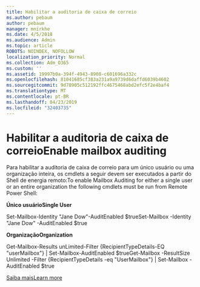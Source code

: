 ```yaml
---
title: Habilitar a auditoria de caixa de correio
ms.author: pebaum
author: pebaum
manager: mnirkhe
ms.date: 4/5/2018
ms.audience: Admin
ms.topic: article
ROBOTS: NOINDEX, NOFOLLOW
localization_priority: Normal
ms.collection: Adm_O365
ms.custom: ''
ms.assetid: 19997b0a-394f-4943-8908-c601696a332c
ms.openlocfilehash: 81041685cf383a231a9a9739d6daffd6039b4602
ms.sourcegitcommit: 9d78905c512192ffc4675468abd2efc5f2e4baf4
ms.translationtype: MT
ms.contentlocale: pt-BR
ms.lasthandoff: 04/23/2019
ms.locfileid: "32403735"
---
```

# <a name="enable-mailbox-auditing"></a><span data-ttu-id="3f9ce-102">Habilitar a auditoria de caixa de correio</span><span class="sxs-lookup"><span data-stu-id="3f9ce-102">Enable mailbox auditing</span></span>

<span data-ttu-id="3f9ce-103">Para habilitar a auditoria de caixa de correio para um único usuário ou uma organização inteira, os cmdlets a seguir devem ser executados a partir do Shell de energia remoto:</span><span class="sxs-lookup"><span data-stu-id="3f9ce-103">To enable Mailbox Auditing for either a single user or an entire organization the following cmdlets must be run from Remote Power Shell:</span></span>
  
 <span data-ttu-id="3f9ce-104">**Único usuário**</span><span class="sxs-lookup"><span data-stu-id="3f9ce-104">**Single User**</span></span>
  
<span data-ttu-id="3f9ce-105">Set-Mailbox-Identity "Jane Dow"-AuditEnabled $true</span><span class="sxs-lookup"><span data-stu-id="3f9ce-105">Set-Mailbox -Identity "Jane Dow" -AuditEnabled $true</span></span>
  
 <span data-ttu-id="3f9ce-106">**Organização**</span><span class="sxs-lookup"><span data-stu-id="3f9ce-106">**Organization**</span></span>
  
<span data-ttu-id="3f9ce-107">Get-Mailbox-Results unLimited-Filter {RecipientTypeDetails-EQ "userMailbox"} | Set-Mailbox-AuditEnabled $true</span><span class="sxs-lookup"><span data-stu-id="3f9ce-107">Get-Mailbox -ResultSize Unlimited -Filter {RecipientTypeDetails -eq "UserMailbox"} | Set-Mailbox -AuditEnabled $true</span></span>
  
[<span data-ttu-id="3f9ce-108">Saiba mais</span><span class="sxs-lookup"><span data-stu-id="3f9ce-108">Learn more</span></span>](https://support.office.com/article/aaca8987-5b62-458b-9882-c28476a66918)
  

